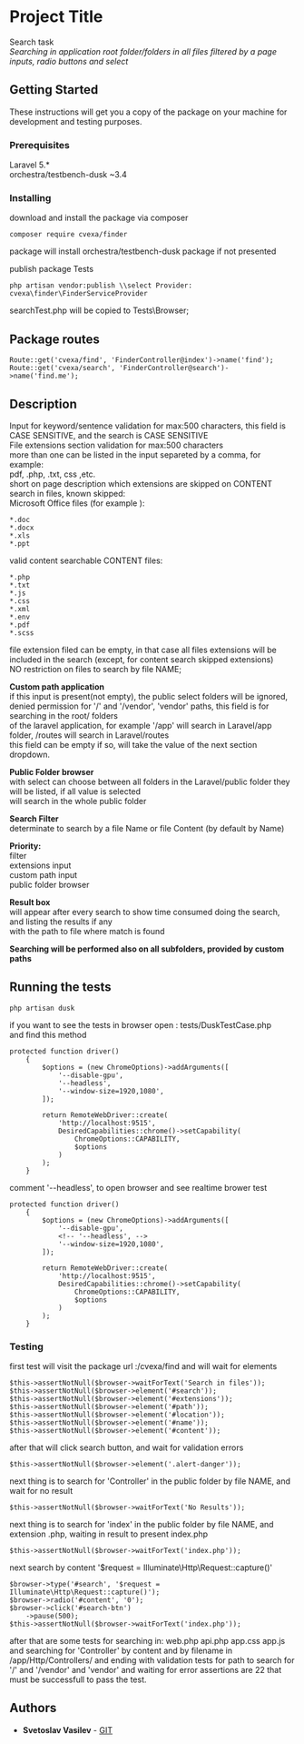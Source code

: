 # Project Title

Search task<br/>
<i>Searching in application root folder/folders in all files filtered by a page inputs, radio buttons and select</i>

## Getting Started

These instructions will get you a copy of the package on your machine for development and testing purposes.


### Prerequisites

Laravel 5.*<br/>
orchestra/testbench-dusk ~3.4<br/>


### Installing

download and install the package via composer

```
composer require cvexa/finder
```

package will install orchestra/testbench-dusk package if not presented<br/>

publish package Tests

```
php artisan vendor:publish \\select Provider: cvexa\finder\FinderServiceProvider
```

searchTest.php will be copied to Tests\Browser;
## Package routes

```
Route::get('cvexa/find', 'FinderController@index')->name('find');
Route::get('cvexa/search', 'FinderController@search')->name('find.me');
```

## Description

Input for keyword/sentence validation for max:500 characters, this field is CASE SENSITIVE, and the search is CASE SENSITIVE<br/>
File extensions section validation for max:500 characters<br/>
more than one can be listed in the input separeted by a comma, for example:<br/>
pdf, .php, .txt, css ,etc.<br/>
short on page description which extensions are skipped on CONTENT search in files, known skipped:<br/>
Microsoft Office files (for example ):
```
*.doc
*.docx
*.xls
*.ppt
```

valid content searchable CONTENT files:
```
*.php
*.txt
*.js
*.css
*.xml
*.env
*.pdf
*.scss
```


file extension filed can be empty, in that case all files extensions will be included in the search (except, for content search skipped extensions)<br/>
NO restriction on files to search by file NAME;<br/>

<b>Custom path application</b><br/>
if this input is present(not empty), the public select folders will be ignored,<br/>
denied permission for '/' and '/vendor', 'vendor' paths, this field is for searching in the root/ folders<br/> of the laravel application, for example '/app' will search in Laravel/app folder, /routes will search in Laravel/routes<br/>
this field can be empty if so, will take the value of the next section dropdown.<br/>

<b>Public Folder browser</b><br/>
with select can choose between all folders in the Laravel/public folder they will be listed, if all value is selected<br/> will search in the whole public folder<br/>

<b>Search Filter</b><br/>
determinate to search by a file Name or file Content (by default by Name)<br/>

<b>Priority:</b><br/>
filter<br/>
extensions input<br/>
custom path input<br/>
public folder browser<br/>

<b>Result box</b><br/>
will appear after every search to show time consumed doing the search, and listing the results if any<br/>
with the path to file where match is found<br/>

<b>Searching will be performed also on all subfolders, provided by custom paths</b>
## Running the tests

```
php artisan dusk
```
if you want to see the tests in browser open : tests/DuskTestCase.php<br/>
and find this method

```
protected function driver()
    {
        $options = (new ChromeOptions)->addArguments([
            '--disable-gpu',
            '--headless',
            '--window-size=1920,1080',
        ]);

        return RemoteWebDriver::create(
            'http://localhost:9515',
            DesiredCapabilities::chrome()->setCapability(
                ChromeOptions::CAPABILITY,
                $options
            )
        );
    }
```

comment '--headless', to open browser and see realtime brower test
```
protected function driver()
    {
        $options = (new ChromeOptions)->addArguments([
            '--disable-gpu',
            <!-- '--headless', -->
            '--window-size=1920,1080',
        ]);

        return RemoteWebDriver::create(
            'http://localhost:9515',
            DesiredCapabilities::chrome()->setCapability(
                ChromeOptions::CAPABILITY,
                $options
            )
        );
    }
```
### Testing

first test will visit the package url :/cvexa/find
and will wait for elements

```
$this->assertNotNull($browser->waitForText('Search in files'));
$this->assertNotNull($browser->element('#search'));
$this->assertNotNull($browser->element('#extensions'));
$this->assertNotNull($browser->element('#path'));
$this->assertNotNull($browser->element('#location'));
$this->assertNotNull($browser->element('#name'));
$this->assertNotNull($browser->element('#content'));
```

after that will click search button, and wait for validation errors

```
$this->assertNotNull($browser->element('.alert-danger'));
```
next thing is to search for 'Controller' in the public folder by file NAME, and wait for no result
```
$this->assertNotNull($browser->waitForText('No Results'));
```
next thing is to search for 'index' in the public folder by file NAME, and extension .php, waiting in result to present index.php
```
$this->assertNotNull($browser->waitForText('index.php'));
```
next search by content '$request = Illuminate\Http\Request::capture()'
```
$browser->type('#search', '$request = Illuminate\Http\Request::capture()');
$browser->radio('#content', '0');
$browser->click('#search-btn')
    ->pause(500);
$this->assertNotNull($browser->waitForText('index.php'));
```
after that are some tests for searching in:
web.php
api.php
app.css
app.js
and searching for 'Controller' by content and by filename in
/app/Http/Controllers/
and ending with validation tests for path to search for '/' and '/vendor' and 'vendor'
and waiting for error
assertions are 22 that must be successfull to pass the test.

## Authors

* **Svetoslav Vasilev** - [GIT](https://github.com/cvexa)
